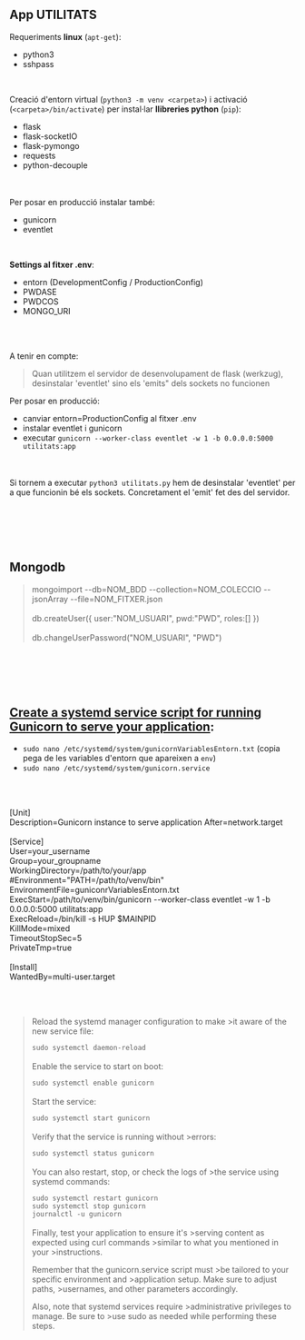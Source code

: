 ## App UTILITATS

Requeriments **linux** (`apt-get`):
- python3
- sshpass

<br/>

Creació d'entorn virtual (`python3 -m venv <carpeta>`) i activació (`<carpeta>/bin/activate`) per instal·lar **llibreries python** (`pip`):
- flask
- flask-socketIO
- flask-pymongo
- requests
- python-decouple

<br/><br/>
Per posar en producció instalar també:
- gunicorn
- eventlet 
  
<br>

**Settings al fitxer .env**:
- entorn (DevelopmentConfig / ProductionConfig)
- PWDASE
- PWDCOS
- MONGO_URI
  
<br/><br/>

A tenir en compte:<br/>
>Quan utilitzem el servidor de desenvolupament de flask (werkzug), desinstalar 'eventlet' sino els 'emits" dels sockets no funcionen


Per posar en producció:
- canviar entorn=ProductionConfig al fitxer .env
- instalar eventlet i gunicorn
- executar `gunicorn --worker-class eventlet -w 1 -b 0.0.0.0:5000 utilitats:app`

<br/><br/>
Si tornem a executar `python3 utilitats.py` hem de desinstalar 'eventlet' per a que funcionin bé els sockets. Concretament el 'emit' fet des del servidor.

<br/><br/><br/><br/>

## Mongodb
> mongoimport --db=NOM_BDD --collection=NOM_COLECCIO --jsonArray --file=NOM_FITXER.json<br/><br/>
db.createUser({ user:"NOM_USUARI", pwd:"PWD", roles:[] })<br/><br/>
db.changeUserPassword("NOM_USUARI", "PWD")

<br/><br/><br/><br/>

## [Create a systemd service script for running Gunicorn to serve your application](https://dev.to/tkirwa/create-a-systemd-service-script-for-running-gunicorn-to-serve-your-application-5aea):
- `sudo nano /etc/systemd/system/gunicornVariablesEntorn.txt` (copia pega de les variables d'entorn que apareixen a `env`)
- `sudo nano /etc/systemd/system/gunicorn.service`


<br/><br/>

[Unit]<br/>
Description=Gunicorn instance to serve application
After=network.target<br/>
<br/>
[Service]<br/>
User=your_username<br/>
Group=your_groupname<br/>
WorkingDirectory=/path/to/your/app<br/>
#Environment="PATH=/path/to/venv/bin"<br/>
EnvironmentFile=guniconrVariablesEntorn.txt<br/>
ExecStart=/path/to/venv/bin/gunicorn --worker-class eventlet -w 1 -b 0.0.0.0:5000 utilitats:app<br/>
ExecReload=/bin/kill -s HUP $MAINPID<br/>
KillMode=mixed<br/>
TimeoutStopSec=5<br/>
PrivateTmp=true<br/>
<br/>
[Install]<br/>
WantedBy=multi-user.target<br/>

<br/><br/>





>Reload the systemd manager configuration to make >it aware of the new service file:
>
   >`sudo systemctl daemon-reload`<br/><br/>
>Enable the service to start on boot:
>
   >`sudo systemctl enable gunicorn`<br/><br/>
>Start the service:
>
   >`sudo systemctl start gunicorn`<br/><br/>
>Verify that the service is running without >errors:
>
   >`sudo systemctl status gunicorn`<br/><br/>
>You can also restart, stop, or check the logs of >the service using systemd commands:
>
   >`sudo systemctl restart gunicorn`<br/>
   >`sudo systemctl stop gunicorn`<br/>
   >`journalctl -u gunicorn`<br/><br/>
>Finally, test your application to ensure it's >serving content as expected using curl commands >similar to what you mentioned in your >instructions.
>
>Remember that the gunicorn.service script must >be tailored to your specific environment and >application setup. Make sure to adjust paths, >usernames, and other parameters accordingly.
>
>Also, note that systemd services require >administrative privileges to manage. Be sure to >use sudo as needed while performing these steps.
